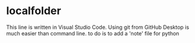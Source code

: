 # localfolder
This line is written in Visual Studio Code.
Using git from GitHub Desktop is much easier than command line.
to do is to add a 'note' file for python